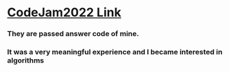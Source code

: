 # [CodeJam2022 Link](https://codingcompetitions.withgoogle.com/codejam/schedule)
### They are passed answer code of mine.
### It was a very meaningful experience and I became interested in algorithms
